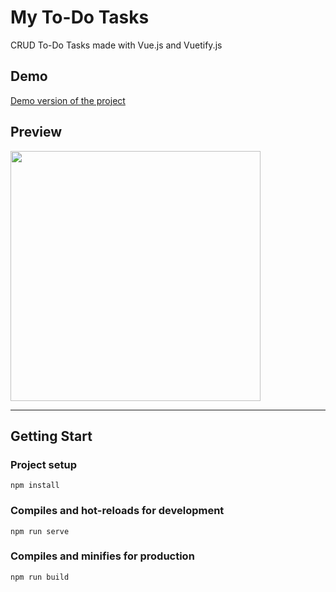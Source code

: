 # My To-Do Tasks

CRUD To-Do Tasks made with Vue.js and Vuetify.js

## Demo

[Demo version of the project](https://codepen.io/7br_uno/pen/XWMjGaw)

## Preview

<img src="https://i.imgur.com/qZIlF7M.gif" width="400px">

------

## Getting Start

### Project setup
```
npm install
```

### Compiles and hot-reloads for development
```
npm run serve
```

### Compiles and minifies for production
```
npm run build
```
